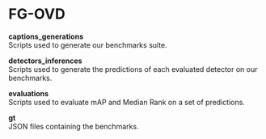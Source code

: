# FG-OVD

**captions_generations**  
Scripts used to generate our benchmarks suite.

**detectors_inferences**  
Scripts used to generate the predictions of each evaluated detector on our benchmarks.

**evaluations**  
Scripts used to evaluate mAP and Median Rank on a set of predictions.

**gt**  
JSON files containing the benchmarks.
